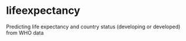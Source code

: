 # lifeexpectancy
Predicting life expectancy and country status (developing or developed) from WHO data
